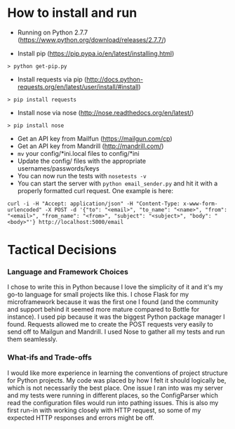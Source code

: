 # How to install and run

* Running on Python 2.7.7 (https://www.python.org/download/releases/2.7.7/)

* Install pip (https://pip.pypa.io/en/latest/installing.html)

```> python get-pip.py```

* Install requests via pip (http://docs.python-requests.org/en/latest/user/install/#install)

```> pip install requests```

* Install nose via nose (http://nose.readthedocs.org/en/latest/)

```> pip install nose```

* Get an API key from Mailfun (https://mailgun.com/cp)
* Get an API key from Mandrill (http://mandrill.com/)
* ```mv``` your config/*ini.local files to config/*ini
* Update the config/ files with the appropriate usernames/passwords/keys
* You can now run the tests with ```nosetests -v```
* You can start the server with ```python email_sender.py``` and hit it with a properly formatted curl request. One example is here:

```
curl -i -H "Accept: application/json" -H "Content-Type: x-www-form-urlencoded" -X POST -d '{"to": "<email>", "to_name": "<name>", "from": "<email>", "from_name": "<from>", "subject": "<subject>", "body": "<body>"'} http://localhost:5000/email
```

# Tactical Decisions

### Language and Framework Choices
I chose to write this in Python because I love the simplicity of it and it's my go-to language for small projects like this. I chose Flask for my microframework because it was the first one I found (and the community and support behind it seemed more mature compared to Bottle for instance). I used pip because it was the biggest Python package manager I found. Requests allowed me to create the POST requests very easily to send off to Mailgun and Mandrill. I used Nose to gather all my tests and run them seamlessly.

### What-ifs and Trade-offs
I would like more experience in learning the conventions of project structure for Python projects. My code was placed by how I felt it should logically be, which is not necessarily the best place. One issue I ran into was my server and my tests were running in different places, so the ConfigParser which read the configuration files would run into pathing issues. This is also my first run-in with working closely with HTTP request, so some of my expected HTTP responses and errors might be off.



